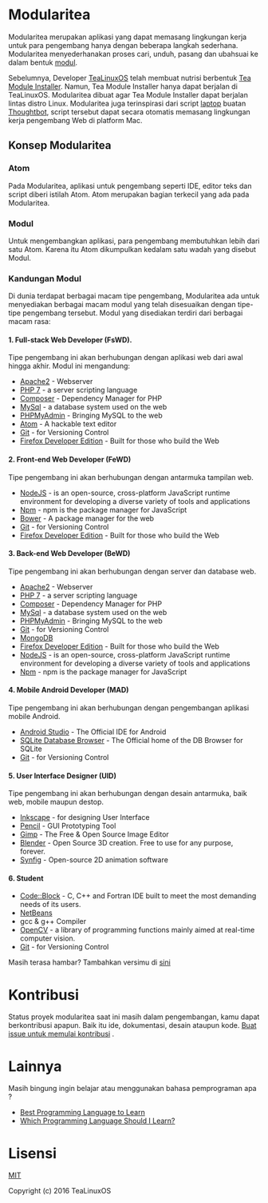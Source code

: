# Modularitea
Modularitea merupakan aplikasi yang dapat memasang lingkungan kerja untuk para pengembang hanya dengan beberapa langkah sederhana. Modularitea menyederhanakan proses cari, unduh, pasang dan ubahsuai  ke dalam bentuk [modul](#modul).

Sebelumnya, Developer [TeaLinuxOS](http://tealinuxos.org) telah membuat nutrisi berbentuk [Tea Module Installer](https://github.com/tealinuxos/tea-module-installer). Namun, Tea Module Installer hanya dapat berjalan di TeaLinuxOS. Modularitea dibuat agar Tea Module Installer dapat berjalan lintas distro Linux. Modularitea juga terinspirasi dari script [laptop](https://thoughtbot.com/tools) buatan [Thoughtbot](https://thoughtbot.com/), script tersebut dapat secara otomatis memasang lingkungan kerja pengembang Web di platform Mac.

## Konsep Modularitea

### Atom
Pada Modularitea, aplikasi untuk pengembang seperti IDE, editor teks dan script diberi istilah Atom. Atom merupakan bagian terkecil yang ada pada Modularitea.

### Modul
Untuk mengembangkan aplikasi, para pengembang membutuhkan lebih dari satu Atom. Karena itu Atom dikumpulkan kedalam satu wadah yang disebut Modul.

### Kandungan Modul
Di dunia terdapat berbagai macam tipe pengembang, Modularitea ada untuk menyediakan berbagai macam modul yang telah disesuaikan dengan tipe-tipe pengembang tersebut. Modul yang disediakan terdiri dari berbagai macam rasa:

#### 1. Full-stack Web Developer (FsWD).
Tipe pengembang ini akan berhubungan dengan aplikasi web dari awal hingga akhir.
Modul ini mengandung:
- [Apache2](https://httpd.apache.org/) - Webserver
- [PHP 7](http://php.net) - a server scripting language
- [Composer](https://getcomposer.org/) -  Dependency Manager for PHP
- [MySql](https://www.mysql.com/) - a database system used on the web
- [PHPMyAdmin](https://www.phpmyadmin.net/) - Bringing MySQL to the web
- [Atom](https://atom.io/) - A hackable text editor
- [Git](https://git-scm.com/) - for Versioning Control
- [Firefox Developer Edition](https://www.mozilla.org/en-US/firefox/developer/) - Built for those who build the Web

#### 2. Front-end Web Developer (FeWD)
Tipe pengembang ini akan berhubungan dengan antarmuka tampilan web.
- [NodeJS](https://nodejs.org) -  is an open-source, cross-platform JavaScript runtime environment for developing a diverse variety of tools and applications
- [Npm](https://www.npmjs.com/) - npm is the package manager for JavaScript
- [Bower](https://bower.io/) - A package manager for the web
- [Git](https://git-scm.com/) - for Versioning Control
- [Firefox Developer Edition](https://www.mozilla.org/en-US/firefox/developer/) - Built for those who build the Web

#### 3. Back-end Web Developer (BeWD)
Tipe pengembang ini akan berhubungan dengan server dan database web.
- [Apache2](https://httpd.apache.org/) - Webserver
- [PHP 7](http://php.net) - a server scripting language
- [Composer](https://getcomposer.org/) -  Dependency Manager for PHP
- [MySql](https://www.mysql.com/) - a database system used on the web
- [PHPMyAdmin](https://www.phpmyadmin.net/) - Bringing MySQL to the web
- [Git](https://git-scm.com/) - for Versioning Control
- [MongoDB](https://www.mongodb.com/)
- [Firefox Developer Edition](https://www.mozilla.org/en-US/firefox/developer/) - Built for those who build the Web
- [NodeJS](https://nodejs.org) -  is an open-source, cross-platform JavaScript runtime environment for developing a diverse variety of tools and applications
- [Npm](https://www.npmjs.com/) - npm is the package manager for JavaScript

#### 4. Mobile Android Developer (MAD)
Tipe pengembang ini akan berhubungan dengan pengembangan aplikasi mobile Android.
- [Android Studio](https://developer.android.com/studio/index.html) - The Official IDE for Android
- [SQLite Database Browser](http://sqlitebrowser.org/) - The Official home of the DB Browser for SQLite
- [Git](https://git-scm.com/) - for Versioning Control

#### 5. User Interface Designer (UID)
Tipe pengembang ini akan berhubungan dengan desain antarmuka, baik web, mobile maupun destop.
- [Inkscape](https://inkscape.org/) - for designing User Interface
- [Pencil](http://pencil.evolus.vn/Next.html) - GUI Prototyping Tool
- [Gimp](https://www.gimp.org/) - The Free & Open Source Image Editor
- [Blender](https://www.blender.org/) - Open Source 3D creation. Free to use for any purpose, forever.
- [Synfig](http://www.synfig.org/) - Open-source 2D animation software

#### 6. Student
- [Code::Block](http://www.codeblocks.org/) - C, C++ and Fortran IDE built to meet the most demanding needs of its users.
- [NetBeans](http://netbeans.org/)
- gcc & g++ Compiler
- [OpenCV](http://opencv.org) - a library of programming functions mainly aimed at real-time computer vision.
- [Git](https://git-scm.com/) - for Versioning Control

Masih terasa hambar? Tambahkan versimu di [sini](https://github.com/tealinuxos/modularitea/issues/new)

# Kontribusi
Status proyek modularitea saat ini masih dalam pengembangan, kamu dapat berkontribusi apapun. Baik itu ide, dokumentasi, desain ataupun kode. [Buat issue untuk memulai kontribusi](https://github.com/tealinuxos/modularitea/issues/new) .

# Lainnya

Masih bingung ingin belajar atau menggunakan bahasa pemprograman apa ?

- [Best Programming Language to Learn](http://www.bestprogramminglanguagefor.me)
- [Which Programming Language Should I Learn?](http://choosing-a-language.techboss.co/)

# Lisensi
[MIT](http://opensource.org/licenses/MIT)

Copyright (c) 2016 TeaLinuxOS
